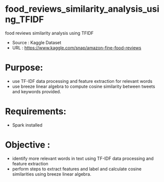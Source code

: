 # food_reviews_similarity_analysis_using_TFIDF
food reviews similarity analysis using TFIDF
- Source : Kaggle Dataset
- URL : https://www.kaggle.com/snap/amazon-fine-food-reviews

# Purpose: 
- use TF-IDF data processing and feature extraction for relevant words
- use breeze linear algebra to compute cosine similarity between tweets and keywords provided.
		 
# Requirements: 
- Spark installed

# Objective :
- identify more relevant words in text using TF-IDF data processing and feature extraction
- perform steps to extract features and label and calculate cosine similarities using breeze linear algebra.